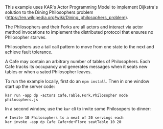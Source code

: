 <!--
# Copyright IBM Corporation 2020,2023
#
# Licensed under the Apache License, Version 2.0 (the "License");
# you may not use this file except in compliance with the License.
# You may obtain a copy of the License at
#
#     http://www.apache.org/licenses/LICENSE-2.0
#
# Unless required by applicable law or agreed to in writing, software
# distributed under the License is distributed on an "AS IS" BASIS,
# WITHOUT WARRANTIES OR CONDITIONS OF ANY KIND, either express or implied.
# See the License for the specific language governing permissions and
# limitations under the License.
-->

This example uses KAR's Actor Programming Model to implement
Dijkstra's solution to the Dining Philosophers problem
(https://en.wikipedia.org/wiki/Dining_philosophers_problem).

The Philosophers and their Forks are all actors and interact via actor
method invocations to implement the distributed protocol that ensures
no Philosopher starves.

Philosophers use a tail call pattern to move from one
state to the next and achieve fault tolerance.

A Cafe may contain an arbitrary number of tables of Philosophers. Each
Cafe tracks its occupancy and generates messages when it seats new
tables or when a sated Philosopher leaves.

To run the example locally, first do an `npm install`.
Then in one window start up the server code:
```shell
kar run -app dp -actors Cafe,Table,Fork,Philosopher node philosophers.js
```
In a second window, use the `kar` cli to invite some Philosopers to dinner:
```shell
# Invite 10 Philosophers to a meal of 20 servings each
kar invoke -app dp Cafe Cafe+de+Flore seatTable 10 20
```
